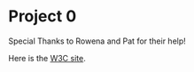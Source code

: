 # Project 0

Special Thanks to Rowena and Pat for their help!

Here is the [W3C site](http://w3c.org/).
